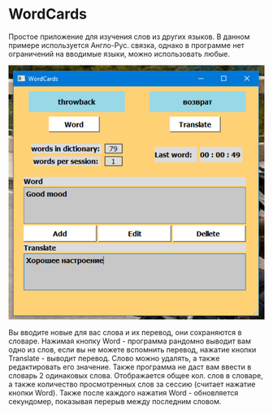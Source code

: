 # WordCards
 
Простое приложение для изучения слов из других языков. В данном примере используется Англо-Рус. связка, однако в программе нет ограничений на вводимые языки, можно использовать любые. 


![Screenshot](WordCard_img.PNG)

Вы вводите новые для вас слова и их перевод, они сохраняются в словаре. Нажимая кнопку Word - программа рандомно выводит вам одно из слов, если вы не можете вспомнить перевод, нажатие кнопки Translate - выводит перевод. Слово можно удалять, а также редактировать его значение. Также программа не даст вам ввести в словарь 2 одинаковых слова. 
Отображается общее кол. слов в словаре, а также количество просмотренных слов за сессию (считает нажатие кнопки Word). 
Также после каждого нажатия Word - обновляется секундомер, показывая перерыв между последним словом. 
